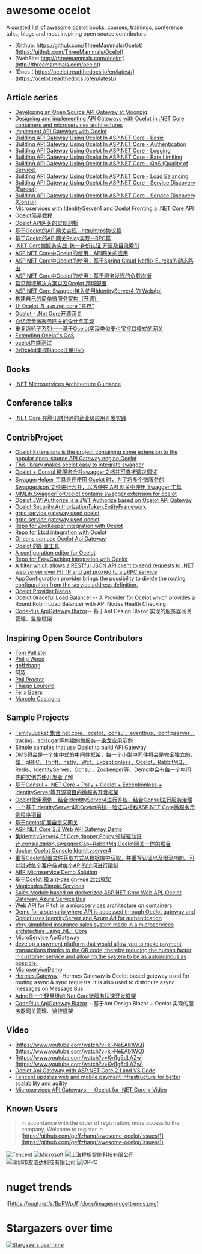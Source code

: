 ﻿# awesome ocelot
A curated list of awesome ocelot books, courses, trainings, conference talks, blogs and most inspiring open source contributors

* [Github: https://github.com/ThreeMammals/Ocelot](https://github.com/ThreeMammals/Ocelot)
* [WebSite: http://threemammals.com/ocelot](http://threemammals.com/ocelot)
* [Docs：https://ocelot.readthedocs.io/en/latest/](https://ocelot.readthedocs.io/en/latest/)

## Article series
* [Developing an Open Source API Gateway at Moonpig](https://engineering.moonpig.com/development/developing-open-source-api-gateway-moonpig)
* [Designing and implementing API Gateways with Ocelot in .NET Core containers and microservices architectures](https://blogs.msdn.microsoft.com/cesardelatorre/2018/05/15/designing-and-implementing-api-gateways-with-ocelot-in-a-microservices-and-container-based-architecture/)
* [Implement API Gateways with Ocelot](https://docs.microsoft.com/en-us/dotnet/standard/microservices-architecture/multi-container-microservice-net-applications/implement-api-gateways-with-ocelot)
* [Building API Gateway Using Ocelot In ASP.NET Core - Basic](http://www.c-sharpcorner.com/article/building-api-gateway-using-ocelot-in-asp-net-core/)
* [Building API Gateway Using Ocelot In ASP.NET Core - Authentication](http://www.c-sharpcorner.com/article/building-api-gateway-using-ocelot-in-asp-net-core-part-two/)
* [Building API Gateway Using Ocelot In ASP.NET Core - Logging](http://www.c-sharpcorner.com/article/building-api-gateway-using-ocelot-in-asp-net-core-part-three-logging2/)
* [Building API Gateway Using Ocelot In ASP.NET Core - Rate Limiting](http://www.c-sharpcorner.com/article/building-api-gateway-using-ocelot-in-asp-net-core-rate-limiting-part-four/)
* [Building API Gateway Using Ocelot In ASP.NET Core - QoS (Quality of Service) ](https://www.c-sharpcorner.com/article/building-api-gateway-using-ocelot-in-asp-net-core-qos/)
* [Building API Gateway Using Ocelot In ASP.NET Core - Load Balancing](https://www.c-sharpcorner.com/article/building-api-gateway-using-ocelot-in-asp-net-core-load-balancing/)
* [ Building API Gateway Using Ocelot In ASP.NET Core - Service Discovery (Eureka)](https://www.c-sharpcorner.com/article/building-api-gateway-using-ocelot-in-asp-net-core-service-discoveryeureka/)
* [ Building API Gateway Using Ocelot In ASP.NET Core - Service Discovery (Consul)](https://www.c-sharpcorner.com/article/building-api-gateway-using-ocelot-in-asp-net-core-service-discovery-consul/)
* [Microservices with IdentityServer4 and Ocelot Fronting a .NET Core API](https://squarewidget.com/microservices-with-identityserver4-and-ocelot-fronting-a-net-core-api/)
* [Ocelot简易教程](https://github.com/yilezhu/OcelotDemo/wiki)
* [Ocelot API网关的实现剖析](https://www.cnblogs.com/shanyou/p/7787183.html)
* [基于Ocelot的API网关实现--http/https协议篇](https://www.cnblogs.com/SteveLee/p/Ocelot_Api_http_and_https.html)
* [基于Ocelot的API网关Relay实现--RPC篇](https://www.cnblogs.com/SteveLee/p/Ocelot_Api_http_route_RPC.html)
* [.NET Core微服务实战-统一身份认证 开篇及目录索引](https://www.cnblogs.com/jackcao/p/9928879.html)
* [ASP.NET Core中Ocelot的使用：API网关的应用](http://sunnycoding.cn/2018/10/29/aspnetcore-ocelot-get-started/)
* [ASP.NET Core中Ocelot的使用：基于Spring Cloud Netflix Eureka的动态路由](http://sunnycoding.cn/2018/11/03/aspnetcore-ocelot-dynamic-routing-with-eureka/)
* [ASP.NET Core中Ocelot的使用：基于服务发现的负载均衡](http://sunnycoding.cn/2018/11/06/aspnetcore-ocelot-service-discovery-load-balancing/)
* [常见跨域解决方案以及Ocelot 跨域配置](https://www.cnblogs.com/weihanli/p/config-cors-in-ocelot.html)
* [ASP.NET Core Swagger接入使用IdentityServer4 的 WebApi](https://www.cnblogs.com/xiaxiaolu/p/10847248.html)
* [构建自己的简单微服务架构（开源）](https://www.cnblogs.com/codelove/p/10904425.html)
* [让 Ocelot 与 asp.net core “共存”](https://www.cnblogs.com/weihanli/p/integrate-ocelot-route-with-aspnetcore.html)
* [Ocelot - .Net Core开源网关](https://www.cnblogs.com/markjiang7m2/p/10857688.html)
* [百亿流量微服务网关的设计与实现](https://www.infoq.cn/article/EeE1xZeic4UdpbmR*03t)
* [重复造轮子系列——基于Ocelot实现类似支付宝接口模式的网关](https://www.cnblogs.com/sylla/p/11248027.html)
* [Extending Ocelot's QoS](https://thegrayzone.co.uk/blog//2019/11/ocelot-quality-of-service/)
* [ocelot性能测试](https://www.cnblogs.com/wswind/p/Ocelot-Performance-Test.html)
* [为Ocelot集成Nacos注册中心](https://www.cnblogs.com/wucy/p/13353824.html)


## Books
* [.NET Microservices Architecture Guidance](https://dotnet.microsoft.com/learn/web/microservices-architecture)

## Conference talks
* [.NET Core 在腾讯财付通的企业级应用开发实践](https://v.qq.com/iframe/player.html?vid=c0508ti8mxo)

## ContribProject
* [Ocelot Extensions is the project containing some extension to the popular open-source API Gateway engine Ocelot](https://github.com/childotg/Ocelot.Extensions)
* [This library makes ocelot easy to integrate swagger](https://github.com/Rwing/OcelotSwagger)
* [Ocelot + Consul 微服务合并swagger文档并可直接请求调试](https://github.com/xuyiazl/Ocelot.Swagger)
* [SwaggerHelper 工具是在使用 Ocelot 时，为了将多个微服务的 Swagger.json 文件进行合并，以方便在 API 网关中使用 Swagger 工具](https://github.com/ZhongruiGroup/Swagger-Helper)
* [MMLib.SwaggerForOcelot contains swagger extension for ocelot](https://github.com/Burgyn/MMLib.SwaggerForOcelot)
* [Ocelot.JWTAuthorize is a JWT Authorize based on Ocelot API Gateway](https://github.com/axzxs2001/Ocelot.JWTAuthorize)
*  [Ocelot.Security.AuthorizationToken.EntityFramework](https://github.com/aqa510415008/Ocelot.Security.AuthorizationToken.EntityFramework)
* [grpc service gateway used ocelot](https://github.com/BuiltCloud/Ocelot.GrpcHttpGateway)
* [grpc service gateway used ocelot](https://github.com/yuezhishun/Ocelot.GrpcHttpGateway)
* [Repo for ZooKeeper integration with Ocelot](https://github.com/BuiltCloud/Ocelot.Provider.ZooKeeper)
* [Repo for Etcd integration with Ocelot](https://github.com/BuiltCloud/Ocelot.Provider.Etcd)
* [Orleans can use Ocelot Api Gateway](https://github.com/aqa510415008/Ocelot.OrleansHttpGateway)
* [Ocelot 的配置工具](https://github.com/JustWei-OST/Ocelot.Configurator)
* [A configuration editor for Ocelot](https://github.com/dbarkwell/Ocelot.ConfigEditor)
* [Repo for EasyCaching integration with Ocelot](https://github.com/catcherwong/Ocelot.Cache.EasyCaching)
* [A filter which allows a RESTful JSON API client to send requests to .NET web server over HTTP and get proxied to a gRPC service](https://github.com/thangchung/GrpcJsonTranscoder)
* [AppConfiguration provider brings the possibility to divide the routing configuration from the service address definition.](https://github.com/Burgyn/MMLib.Ocelot.Provider.AppConfiguration)
* [Ocelot.Provider.Nacos](https://github.com/softlgl/Ocelot.Provider.Nacos)
* [Ocelot Graceful Load Balancer](https://github.com/sjefvanleeuwen/ocelot-graceful-load-balancer) -- A Provider for Ocelot which provides a Round Robin Load Balancer with API Nodes Health Checking
* [CodePlus.ApiGateway.Blazor](https://github.com/CacoCode/CodePlus.ApiGateway.Blazor)-- 基于Ant Design Blazor 实现的服务器网关管理、监控框架

## Inspiring Open Source Contributors
* [Tom Pallister](https://github.com/TomPallister)
* [Philip Wood](https://github.com/binarymash)
* [geffzhang](https://github.com/geffzhang)
* [阿凌](https://github.com/lfzm)
* [Phil Proctor](https://github.com/philproctor)
* [Thiago Loureiro](https://github.com/thiagoloureiro)
* [Felix Boers](https://github.com/FelixBoers)
* [Marcelo Castagna](https://github.com/margaale)

## Sample Projects
* [FamilyBucket 集合.net core、ocelot、consul、eventbus、configserver、tracing、sqlsugar等构建的微服务一条龙应用示例](https://github.com/q315523275/FamilyBucket)
* [Simple samples that use Ocelot to build API Gateway](https://github.com/catcherwong-archive/APIGatewayDemo)
* [DMS将会是一个集中式的中间件框架，每一个小型中间件将会是完全独立的，如：gRPC，Thrift，netty，Wcf，Exceptionless，Ocelot，RabbitMQ，Redis，IdentityServer，Consul，Zookeeper等，Demo中会有每一个中间件的实例方便开发者了解](https://github.com/hailang2ll/DMS)
* [基于Consul + .NET Core + Polly + Ocelot + Exceptionless + IdentityServer等开源项目的微服务开发框架
](https://github.com/geffzhang/NanoFabric) 
* [Ocelot使用案例，结合IdentityServer4进行鉴权，结合Consul进行服务治理](https://github.com/ShaoHans/OcelotSample )
* [一个基于IdentityServer4和Ocelot的统一验证与授权ASP.NET Core微服务示例程序项目](https://github.com/EdisonChou/IdentityService.Sample.DotNetCore)
* [基于ocelot扩展自定义网关](https://github.com/jinyancao/czar.gateway)
* [ASP.NET Core 2.2 Web API Gateway Demo](https://github.com/matjazbravc/AspNetCore-Api-Gateway-Demo)
* [集IdentityServer4,Ef Core,dapper,Policy,领域驱动设计,consul,zipkin,Swagger,Cap+RabbitMq,Ocelot网关一体的项目](https://github.com/476515159/IdentityServer4Sample)
* [docker Ocelot Console Identityserver4](https://github.com/cysnet/docker-microserver)
* [重写Ocelot配置文件获取方式从数据库中获取，并重写认证以及限流功能。可以针对每个客户端对每个API的访问进行限制](https://github.com/yilezhu/Ocelot.ConfigAuthLimitCache)
* [ABP Microservice Demo Solution](https://github.com/abpframework/abp/blob/master/docs/en/Samples/Microservice-Demo.md)
* [基于Ocelot 和 ant-design-vue 后台框架](https://github.com/AClumsy/ASF)
* [Magicodes.Simple.Services](https://github.com/magicodes/Magicodes.Simple.Services)
* [Sales Module based on dockerized ASP.NET Core Web API, Ocelot Gateway, Azure Service Bus](https://github.com/lwojtkowski/SalesModule)
* [Web API for Pitch in a microservices architecture on containers](https://github.com/pitch-game/pitch-api)
* [Demo for a scenario where API is accessed through Ocelot gateway and Ocelot uses IdentityServer and Azure Ad for authentication](https://github.com/mikoskinen/OcelotIdentityServerAzureAdWithApi)
* [Very simplified insurance sales system made in a microservices architecture using .NET Core](https://github.com/asc-lab/dotnetcore-microservices-poc)
* [MicroService.ApiGateway](https://github.com/colinin/MicroService.ApiGateway)
* [develop a payment platform that would allow you to make payment transactions thanks to the QR code, thereby reducing the human factor in customer service and allowing the system to be as autonomous as possible.](https://github.com/securedevteam/Payment-Platform)
* [MicroserviceDemo](https://github.com/iamxiaozhuang/MicroserviceDemo)
* [Hermes.Gateway](https://github.com/krzysztofla/Hermes.Gateway)--Hermes Gateway is Ocelot based gateway used for routing async & sync requests. It is also used to distribute async messages on Message Bus
* [Adnc是一个轻量级的.Net Core微服务快速开发框架](https://github.com/AlphaYu/Adnc) 
* [CodePlus.ApiGateway.Blazor](https://github.com/CacoCode/CodePlus.ApiGateway.Blazor) --基于Ant Design Blazor + Ocelot 实现的服务器网关管理、监控框架

## Video
* [https://www.youtube.com/watch?v=kl-NeEAb1WQ](https://www.youtube.com/watch?v=kl-NeEAb1WQ)
* [https://www.youtube.com/watch?v=Kvj1g6dLAZw](https://www.youtube.com/watch?v=Kvj1g6dLAZw)
* [Ocelot Api Gateway with ASP.NET Core 2.1 and VS Code](https://codango.com/ocelot-api-gateway-with-asp-net-core-2-1-and-vs-code/)
* [Tencent updates web and mobile payment infrastructure for better scalability and agility](http://videos.microsoft.com/customer-stories/watch/Ub3bRAkE76CkemSfXkioug)
* [Microservices API Gateways — Ocelot for .NET Core + Video](https://medium.com/hypertrends/microservices-api-gateways-ocelot-for-net-core-video-8bbd4ed3be8f)


## Known Users

> In accordance with the order of registration, more access to the company, Welcome to register in [https://github.com/geffzhang/awesome-ocelot/issues/1](https://github.com/geffzhang/awesome-ocelot/issues/1)

![Tencent](docs/images/known-users/tencent.jpg) 
![Microsoft](docs/images/known-users/microsoft.jpg) 
![上海程析智能科技有限公司](docs/images/known-users/cxist.png) 
![深圳市友浩达科技有限公司](docs/images/known-users/weyhd.png)
![OPPO](docs/images/known-users/OPPO.png)

# nuget trends

![https://nugt.net/s/BpPWpJf](docs/images/nugettrends.png)

# Stargazers over time
[![Stargazers over time](https://starchart.cc/ThreeMammals/Ocelot.svg)](https://starchart.cc/ThreeMammals/Ocelot)
